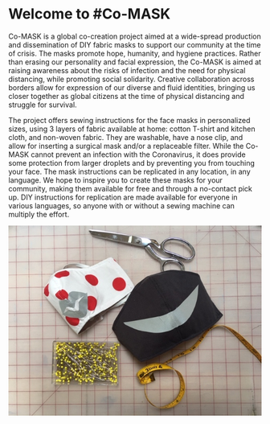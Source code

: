 # Welcome to #Co-MASK

Co-MASK is a global co-creation project aimed at a wide-spread production and dissemination of DIY fabric masks to support our community at the time of crisis. The masks promote hope, humanity, and hygiene practices. Rather than erasing our personality and facial expression, the Co-MASK is aimed at raising awareness about the risks of infection and the need for physical distancing, while promoting social solidarity. Creative collaboration across borders allow for expression of our diverse and fluid identities, bringing us closer together as global citizens at the time of physical distancing and struggle for survival. 

The project offers sewing instructions for the face masks in personalized sizes, using 3 layers of fabric available at home: cotton T-shirt and kitchen cloth, and non-woven fabric. They are washable, have a nose clip, and allow for inserting a surgical mask and/or a replaceable filter. While the Co-MASK cannot prevent an infection with the Coronavirus, it does provide some protection from larger droplets and by preventing you from touching your face. The mask instructions can be replicated in any location, in any language. We hope to inspire you to create these masks for your community, making them available for free and through a no-contact pick up. DIY instructions for replication are made available for everyone in various languages, so anyone with or without a sewing machine can multiply the effort.

![](media/image1.jpg)